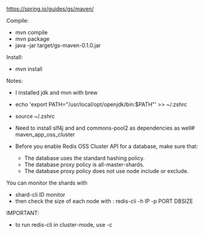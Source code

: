 https://spring.io/guides/gs/maven/

Compile:
- mvn compile
- mvn package
- java -jar target/gs-maven-0.1.0.jar

Install:
- mvn install

Notes:
- I installed jdk and mvn with brew
- echo 'export PATH="/usr/local/opt/openjdk/bin:$PATH"' >> ~/.zshrc 
- source ~/.zshrc 

- Need to install slf4j and and commons-pool2 as dependencies as well# maven_app_oss_cluster


- Before you enable Redis OSS Cluster API for a database, make sure that:
  - The database uses the standard hashing policy.
  - The database proxy policy is all-master-shards.
  - The database proxy policy does not use node include or exclude.


You can monitor the shards with
- shard-cli ID monitor
- then check the size of each node with : redis-cli -h IP -p PORT DBSIZE


IMPORTANT:
- to run redis-cli in cluster-mode, use -c